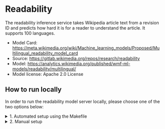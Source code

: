 # Readability

The readability inference service takes Wikipedia article text from a revision ID and predicts how hard it is for a reader to understand the article. It supports 100 languages.

* Model Card: https://meta.wikimedia.org/wiki/Machine_learning_models/Proposed/Multilingual_readability_model_card
* Source: https://gitlab.wikimedia.org/repos/research/readability
* Model: https://analytics.wikimedia.org/published/wmf-ml-models/readability/multilingual/
* Model license: Apache 2.0 License


## How to run locally
In order to run the readability model server locally, please choose one of the two options below:

<details>
<summary>1. Automated setup using the Makefile</summary>

### 1.1. Build
In the first terminal run:
```console
make readability
```
This build process will set up: a Python venv, install dependencies, download the model(s), and run the server.

### 1.2. Query
On the second terminal query the isvc using:
```console
curl localhost:8080/v1/models/readability:predict -X POST -d '{"rev_id": 123456, "lang": "en"}' -H "Content-type: application/json"
```

### 1.3. Remove
If you would like to remove the setup run:
```console
MODEL_TYPE=readability make clean
```
</details>
<details>
<summary>2. Manual setup</summary>

### 2.1. Build Python venv and install dependencies
First add the top level directory of the repo to the PYTHONPATH:
```console
export PYTHONPATH=$PYTHONPATH:.
```

Create a virtual environment and install the dependencies using:
```console
python3 -m venv .venv
source .venv/bin/activate
pip install -r readability_model/model_server/requirements.txt
python3 -m nltk.downloader punkt
```

### 2.2. Download the model
Download the `model.pkl` from the link below and place it in the same directory named PATH_TO_MODEL_DIR.
https://analytics.wikimedia.org/published/wmf-ml-models/readability/multilingual/

### 2.3. Run the server
We can run the server locally with:
```console
MODEL_PATH=PATH_TO_MODEL_DIR MODEL_NAME=readability python3 readability_model/model_server/model.py
```

On a separate terminal we can make a request to the server with:
```console
curl localhost:8080/v1/models/readability:predict -X POST -d '{"rev_id": 123456, "lang": "en"}' -H "Content-type: application/json"
```
</details>

